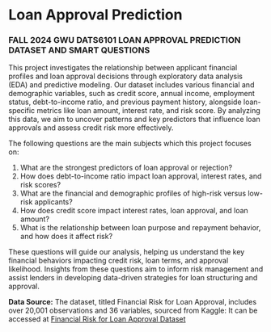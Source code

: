 # Loan Approval Prediction

### FALL 2024 GWU **__DATS6101__** LOAN APPROVAL PREDICTION DATASET AND SMART QUESTIONS


This project investigates the relationship between applicant financial profiles and loan approval decisions through exploratory data analysis (EDA) and predictive modeling. Our dataset includes various financial and demographic variables, such as credit score, annual income, employment status, debt-to-income ratio, and previous payment history, alongside loan-specific metrics like loan amount, interest rate, and risk score. By analyzing this data, we aim to uncover patterns and key predictors that influence loan approvals and assess credit risk more effectively.

The following questions are the main subjects which this project focuses on:
   1)	What are the strongest predictors of loan approval or rejection?
   2)	How does debt-to-income ratio impact loan approval, interest rates, and risk scores?
   3)	What are the financial and demographic profiles of high-risk versus low-risk applicants?
   4)	How does credit score impact interest rates, loan approval, and loan amount?
   5)	What is the relationship between loan purpose and repayment behavior, and how does it affect risk?

These questions will guide our analysis, helping us understand the key financial behaviors impacting credit risk, loan terms, and approval likelihood. Insights from these questions aim to inform risk management and assist lenders in developing data-driven strategies for loan structuring and approval.

**Data Source:** The dataset, titled Financial Risk for Loan Approval, includes over 20,001 observations and 36 variables, sourced from Kaggle: It can be accessed at [Financial Risk for Loan Approval Dataset](https://www.kaggle.com/datasets/lorenzozoppelletto/financial-risk-for-loan-approval)

